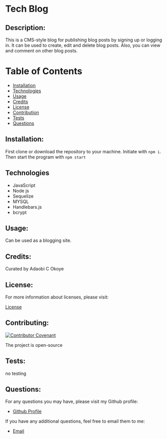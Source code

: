 # Tech Blog
  
  ## Description:
  This is a CMS-style blog for publishing blog posts by signing up or logging in. It can be used to create, edit and delete blog posts. Also, you can view and comment on other blog posts.

  # Table of Contents

  - [Installation](#installation)
  - [Technologies](#technologies)
  - [Usage](#usage)
  - [Credits](#credits)
  - [License](#license)
  - [Contribution](#contributing)
  - [Tests](#tests)
  - [Questions](#questions)
  

  ## Installation:

  First clone or download the repository to your machine. Initiate with ```npm i```. Then start the program with ```npm start```


## Technologies
  - JavaScript
  - Node js
  - Sequelize
  - MYSQL
  - Handlebars.js
  - bcrypt
  
  ## Usage:
  Can be used as a blogging site.
 


  ## Credits:

  Curated by Adaobi C Okoye


  ## License:

  For more information about licenses, please visit:

  [License](https://opensource.org/licenses/MIT)


  ## Contributing:

  [![Contributor Covenant](https://img.shields.io/badge/Contributor%20Covenant-v2.0%20adopted-ff69b4.svg)](CODE_OF_CONDUCT.md)
  
  The project is open-source

  
  ## Tests:

  no testing

  
  ## Questions:

  For any questions you may have, please visit my Github profile:
  - [Github Profile](https://github.com/adokoye)

  If you have any additional questions, feel free to email them to me:
  - [Email](adaobi.okoye@ttuhsc.edu)
